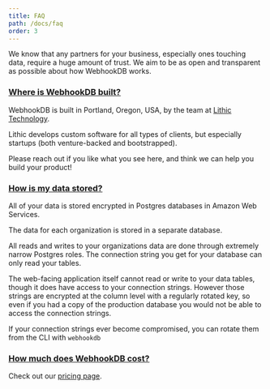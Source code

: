 ```yaml
---
title: FAQ
path: /docs/faq
order: 3
---
```


We know that any partners for your business, especially ones touching data, require a huge amount of trust.
We aim to be as open and transparent as possible about how WebhookDB works.

<a id="where-is-webhookdb-built"></a>

### [Where is WebhookDB built?](#where-is-webhookdb-built)

WebhookDB is built in Portland, Oregon, USA, by the team at [Lithic Technology](https://lithic.tech).

Lithic develops custom software for all types of clients,
but especially startups (both venture-backed and bootstrapped).

Please reach out if you like what you see here, and think we can help you build your product! 

<a id="how-is-my-data-stored"></a>

### [How is my data stored?](#how-is-my-data-stored)

All of your data is stored encrypted in Postgres databases in Amazon Web Services.

The data for each organization is stored in a separate database.

All reads and writes to your organizations data are done through extremely narrow Postgres roles.
The connection string you get for your database can only read your tables.

The web-facing application itself cannot read or write to your data tables,
though it does have access to your connection strings.
However those strings are encrypted at the column level
with a regularly rotated key,
so even if you had a copy of the production database you would not be able
to access the connection strings.

If your connection strings ever become compromised,
you can rotate them from the CLI with `webhookdb `

<a id="how-much-does-webhookdb-cost"></a>

### [How much does WebhookDB cost?](#how-much-does-webhookdb-cost)

Check out our [pricing page](/pricing).
